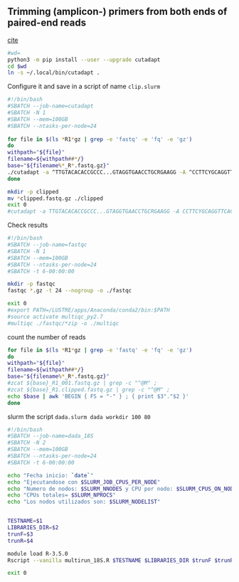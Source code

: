 ## Trimming (amplicon-) primers from both ends of paired-end reads

[cite](https://cutadapt.readthedocs.io/en/stable/recipes.html#trimming-amplicon-primers-from-both-ends-of-paired-end-reads)

```bash
#wd=
python3 -m pip install --user --upgrade cutadapt
cd $wd
ln -s ~/.local/bin/cutadapt .
```

Configure it and save in a script of name `clip.slurm`

```bash
#!/bin/bash
#SBATCH --job-name=cutadapt
#SBATCH -N 1
#SBATCH --mem=100GB
#SBATCH --ntasks-per-node=24
 
for file in $(ls *R1*gz | grep -e 'fastq' -e 'fq' -e 'gz')
do
withpath="${file}"
filename=${withpath##*/}
base="${filename%*_R*.fastq.gz}"
./cutadapt -a ^TTGTACACACCGCCC...GTAGGTGAACCTGCRGAAGG -A ^CCTTCYGCAGGTTCACCTAC...GGGCGGTGTGTACAA --discard-untrimmed --cores 24 -o ${base}_R1.clipped.fastq.gz -p ${base}_R2.clipped.fastq.gz ${base}_R1_001.fastq.gz ${base}_R2_001.fastq.gz 
done

mkdir -p clipped
mv *clipped.fastq.gz ./clipped
exit 0
#cutadapt -a TTGTACACACCGCCC...GTAGGTGAACCTGCRGAAGG -A CCTTCYGCAGGTTCACCTAC...GGGCGGTGTGTACAA --discard-untrimmed -o Nombre_archivo_F -p Nombre_archivo_R input_file_F input_file_R

```

Check results

```bash
#!/bin/bash
#SBATCH --job-name=fastqc
#SBATCH -N 1
#SBATCH --mem=100GB
#SBATCH --ntasks-per-node=24
#SBATCH -t 6-00:00:00

mkdir -p fastqc
fastqc *.gz -t 24 --nogroup -o ./fastqc 

exit 0
#export PATH=/LUSTRE/apps/Anaconda/conda2/bin:$PATH
#source activate multiqc_py2.7
#multiqc ./fastqc/*zip -o ./multiqc
```

count the number of reads

```bash
for file in $(ls *R1*gz | grep -e 'fastq' -e 'fq' -e 'gz')
do
withpath="${file}"
filename=${withpath##*/}
base="${filename%*_R*.fastq.gz}"
#zcat ${base}_R1_001.fastq.gz | grep -c "^@M" ;
#zcat ${base}_R1.clipped.fastq.gz | grep -c "^@M" ; 
echo $base | awk 'BEGIN { FS = "-" } ; { print $3"."$2 }'
done
```



slurm the script `dada.slurm dada workdir 100 80 `

```bash
#!/bin/bash
#SBATCH --job-name=dada_18S
#SBATCH -N 2
#SBATCH --mem=100GB
#SBATCH --ntasks-per-node=24
#SBATCH -t 6-00:00:00

echo "Fecha inicio: `date`"
echo "Ejecutandose con $SLURM_JOB_CPUS_PER_NODE"
echo "Numero de nodos: $SLURM_NNODES y CPU por nodo: $SLURM_CPUS_ON_NODE"
echo "CPUs totales= $SLURM_NPROCS"
echo "Los nodos utilizados son: $SLURM_NODELIST"


TESTNAME=$1
LIBRARIES_DIR=$2
trunF=$3
trunR=$4

module load R-3.5.0
Rscript --vanilla multirun_18S.R $TESTNAME $LIBRARIES_DIR $trunF $trunR $SLURM_NPROCS 

exit 0


```

